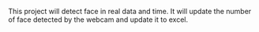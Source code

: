 This project will detect face in real data and time. 
It will update the number of face detected by the webcam and update it to excel.
